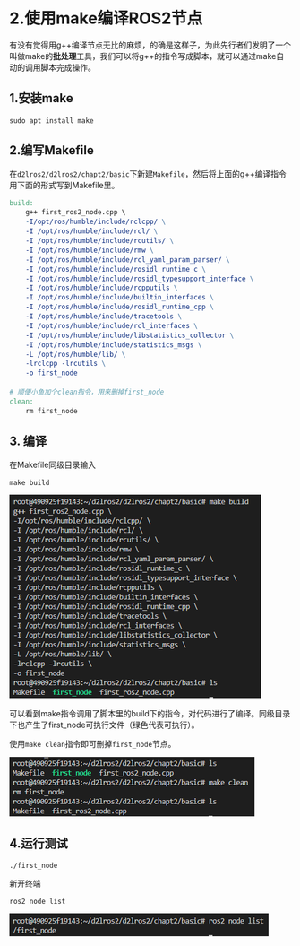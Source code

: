 # 2.使用make编译ROS2节点

有没有觉得用g++编译节点无比的麻烦，的确是这样子，为此先行者们发明了一个叫做make的**批处理**工具，我们可以将g++的指令写成脚本，就可以通过make自动的调用脚本完成操作。

## 1.安装make

```shell
sudo apt install make
```

## 2.编写Makefile

在`d2lros2/d2lros2/chapt2/basic`下新建`Makefile`，然后将上面的g++编译指令用下面的形式写到Makefile里。

```makefile
build:
	g++ first_ros2_node.cpp \
	-I/opt/ros/humble/include/rclcpp/ \
	-I /opt/ros/humble/include/rcl/ \
	-I /opt/ros/humble/include/rcutils/ \
	-I /opt/ros/humble/include/rmw \
	-I /opt/ros/humble/include/rcl_yaml_param_parser/ \
	-I /opt/ros/humble/include/rosidl_runtime_c \
	-I /opt/ros/humble/include/rosidl_typesupport_interface \
	-I /opt/ros/humble/include/rcpputils \
	-I /opt/ros/humble/include/builtin_interfaces \
	-I /opt/ros/humble/include/rosidl_runtime_cpp \
	-I /opt/ros/humble/include/tracetools \
	-I /opt/ros/humble/include/rcl_interfaces \
	-I /opt/ros/humble/include/libstatistics_collector \
	-I /opt/ros/humble/include/statistics_msgs \
	-L /opt/ros/humble/lib/ \
	-lrclcpp -lrcutils \
	-o first_node
    
# 顺便小鱼加个clean指令，用来删掉first_node
clean:
	rm first_node
```

## 3. 编译

在Makefile同级目录输入

```
make build
```

![image-20220603135717676](2.使用make编译ROS2节点/imgs/image-20220603135717676.png)

可以看到make指令调用了脚本里的build下的指令，对代码进行了编译。同级目录下也产生了first_node可执行文件（绿色代表可执行）。

使用`make clean`指令即可删掉`first_node`节点。

![image-20220603135942917](2.使用make编译ROS2节点/imgs/image-20220603135942917.png)

## 4.运行测试

```
./first_node
```

新开终端

```
ros2 node list
```

![image-20220603161445651](2.使用make编译ROS2节点/imgs/image-20220603161445651.png)


